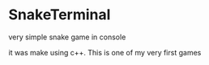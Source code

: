 # SnakeTerminal
very simple snake game in console

it was make using c++.
This is one of my very first games
